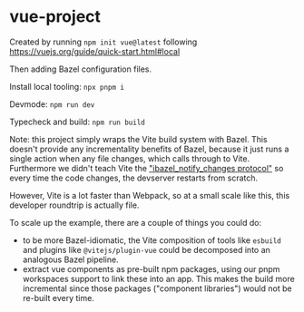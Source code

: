 # vue-project

Created by running `npm init vue@latest` following https://vuejs.org/guide/quick-start.html#local

Then adding Bazel configuration files.

Install local tooling: `npx pnpm i`

Devmode: `npm run dev`

Typecheck and build: `npm run build`

Note: this project simply wraps the Vite build system with Bazel.
This doesn't provide any incrementality benefits of Bazel, because it just runs a single action
when any file changes, which calls through to Vite.
Furthermore we didn't teach Vite the ["ibazel_notify_changes protocol"](https://github.com/bazelbuild/bazel-watcher#running-a-target) so every time the code changes, the devserver restarts from scratch.

However, Vite is a lot faster than Webpack, so at a small scale like this, this developer roundtrip is actually file.

To scale up the example, there are a couple of things you could do:
- to be more Bazel-idiomatic, the Vite composition of tools like `esbuild` and  plugins like `@vitejs/plugin-vue` could be decomposed into an analogous Bazel pipeline.
- extract vue components as pre-built npm packages, using our pnpm workspaces support to link these into an app. This makes the build more incremental since those packages ("component libraries") would not be re-built every time.
